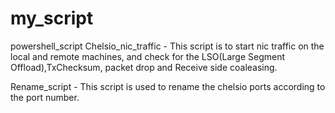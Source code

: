 # my_script
powershell_script
Chelsio_nic_traffic - This script is to start nic traffic on the local and remote machines, and check for the LSO(Large Segment Offload),TxChecksum, packet drop and Receive side coaleasing.

Rename_script - This script is used to rename the chelsio ports according to the port number.


